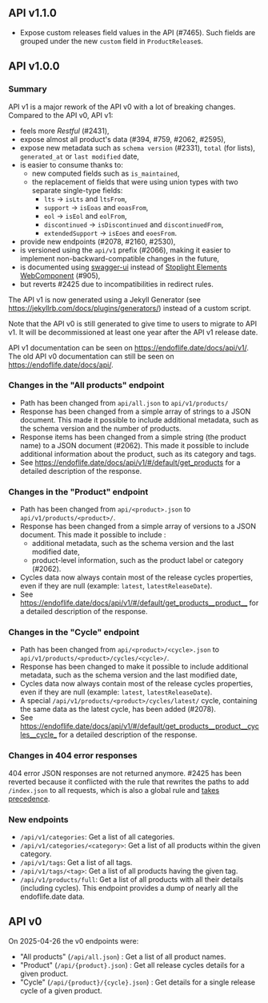 ## API v1.1.0

- Expose custom releases field values in the API (#7465). Such fields are grouped under the new `custom`
  field in `ProductRelease`s.

## API v1.0.0

### Summary

API v1 is a major rework of the API v0 with a lot of breaking changes. Compared to the API v0, API
v1:

- feels more _Restful_ (#2431),
- expose almost all product's data (#394, #759, #2062, #2595),
- expose new metadata such as `schema version` (#2331), `total` (for lists), `generated_at` or
  `last modified` date,
- is easier to consume thanks to:
  - new computed fields such as `is_maintained`,
  - the replacement of fields that were using union types with two separate single-type fields:
    - `lts` -> `isLts` and `ltsFrom`,
    - `support` -> `isEoas` and `eoasFrom`,
    - `eol` -> `isEol` and `eolFrom`,
    - `discontinued` -> `isDiscontinued` and `discontinuedFrom`,
    - `extendedSupport` -> `isEoes` and `eoesFrom`.
- provide new endpoints (#2078, #2160, #2530),
- is versioned using the `api/v1` prefix (#2066), making it easier to implement
  non-backward-compatible changes in the future,
- is documented using [swagger-ui](https://github.com/swagger-api/swagger-ui) instead of [Stoplight Elements
  WebComponent](https://github.com/stoplightio/elements/blob/main/docs/getting-started/elements/html.md) (#905),
- but reverts #2425 due to incompatibilities in redirect rules.

The API v1 is now generated using a Jekyll Generator (see https://jekyllrb.com/docs/plugins/generators/)
instead of a custom script.

Note that the API v0 is still generated to give time to users to migrate to API v1. It will be
decommissioned at least one year after the API v1 release date.

API v1 documentation can be seen on <https://endoflife.date/docs/api/v1/>.
The old API v0 documentation can still be seen on <https://endoflife.date/docs/api/>.

### Changes in the "All products" endpoint

- Path has been changed from `api/all.json` to `api/v1/products/`
- Response has been changed from a simple array of strings to a JSON document.
  This made it possible to include additional metadata, such as the schema version and the number of
  products.
- Response items has been changed from a simple string (the product name) to a JSON document (#2062).
  This made it possible to include additional information about the product, such as its category
  and tags.
- See <https://endoflife.date/docs/api/v1/#/default/get_products> for a detailed description of the
  response.

### Changes in the "Product" endpoint

- Path has been changed from `api/<product>.json` to `api/v1/products/<product>/`.
- Response has been changed from a simple array of versions to a JSON document.
  This made it possible to include :
  - additional metadata, such as the schema version and the last modified date,
  - product-level information, such as the product label or category (#2062).
- Cycles data now always contain most of the release cycles properties, even if they are null
  (example: `latest`, `latestReleaseDate`).
- See <https://endoflife.date/docs/api/v1/#/default/get_products__product__> for a detailed
  description of the response.

### Changes in the "Cycle" endpoint

- Path has been changed from `api/<product>/<cycle>.json` to `api/v1/products/<product>/cycles/<cycle>/`.
- Response has been changed to make it possible to include additional metadata, such as the schema
  version and the last modified date,
- Cycles data now always contain most of the release cycles properties, even if they are null
  (example: `latest`, `latestReleaseDate`).
- A special `/api/v1/products/<product>/cycles/latest/` cycle, containing the same data as the
  latest cycle, has been added (#2078).
- See <https://endoflife.date/docs/api/v1/#/default/get_products__product__cycles__cycle_> for a
  detailed description of the response.

### Changes in 404 error responses

404 error JSON responses are not returned anymore. #2425 has been reverted because it conflicted
with the rule that rewrites the paths to add `/index.json` to all requests, which is also a global
rule and [takes precedence](https://docs.netlify.com/routing/redirects/#rule-processing-order).

### New endpoints

- `/api/v1/categories`: Get a list of all categories.
- `/api/v1/categories/<category>`: Get a list of all products within the given category.
- `/api/v1/tags`: Get a list of all tags.
- `/api/v1/tags/<tag>`: Get a list of all products having the given tag.
- `/api/v1/products/full`: Get a list of all products with all their details (including cycles).
  This endpoint provides a dump of nearly all the endoflife.date data.

## API v0

On 2025-04-26 the v0 endpoints were:

- "All products" (`/api/all.json`) : Get a list of all product names.
- "Product" (`/api/{product}.json`) : Get all release cycles details for a given product.
- "Cycle" (`/api/{product}/{cycle}.json`) : Get details for a single release cycle of a given product.
